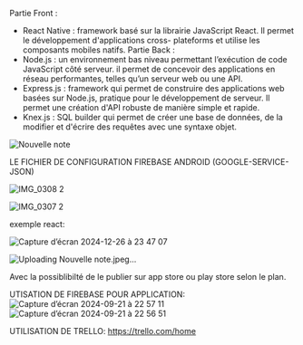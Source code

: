 Partie Front :
- React Native : framework  basé sur la librairie JavaScript React. Il permet le développement d'applications cross- plateforms et utilise les composants mobiles natifs.
 Partie Back :
- Node.js : un environnement bas niveau permettant l’exécution de code
 JavaScript côté serveur.  il permet de concevoir des applications en réseau performantes, telles qu’un serveur web ou une API.
- Express.js : framework qui permet de construire des applications web basées sur Node.js, pratique pour le développement de serveur. Il permet une création d'API robuste de manière simple et rapide.
- Knex.js : SQL builder qui permet de créer une base de données, de la modifier et d'écrire des requêtes avec une syntaxe objet.


![Nouvelle note](https://github.com/user-attachments/assets/b009ddc7-981d-41da-acc7-e3d2bd15ffb6)

LE FICHIER DE CONFIGURATION FIREBASE ANDROID (GOOGLE-SERVICE-JSON)



![IMG_0308 2](https://github.com/user-attachments/assets/aabd7de7-a5a3-4f83-9e0d-cfb1a4ff5073)




![IMG_0307 2](https://github.com/user-attachments/assets/d03b0ddd-e2ba-48d7-a17a-57c401577efd)

exemple react:

![Capture d’écran 2024-12-26 à 23 47 07](https://github.com/user-attachments/assets/ad3721c5-f985-4cf2-a6e6-50003341e938)



![Uploading Nouvelle note.jpeg…]()



Avec la possiblibilté de le publier sur app store ou play store selon le plan.


UTISATION DE FIREBASE POUR APPLICATION:
![Capture d’écran 2024-09-21 à 22 57 11](https://github.com/user-attachments/assets/78c024d8-91c4-4766-bd51-2685a5636b90)
![Capture d’écran 2024-09-21 à 22 56 51](https://github.com/user-attachments/assets/ee18e63f-5e68-4b6e-bc02-b0423ddb17af)

UTILISATION DE TRELLO:
https://trello.com/home
